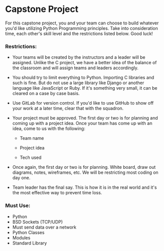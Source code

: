 # Capstone Project

For this capstone project, you and your team can choose to build whatever you'd like utilizing Python Programming principles. Take into consideration time, each other's skill level and the restrictions listed below. Good luck!

### Restrictions:

* Your teams will be created by the instructors and a leader will be assigned. Unlike the C project, we have a better idea of the balance of the classroom and will assign teams and leaders accordingly. 
* You should try to limit everything to Python. Importing C libraries and such is fine. But do not use a large library like Django or another language like JavaScript or Ruby. If it's something very small, it can be cleared on a case by case basis.
* Use GitLab for version control. If you'd like to use GitHub to show off your work at a later time, clear that with the squadron.

* Your project must be approved. The first day or two is for planning and coming up with a project idea. Once your team has come up with an idea, come to us with the following:

  * Team name

  * Project idea

  * Tech used

* Once again, the first day or two is for planning. White board, draw out diagrams, notes, wireframes, etc. We will be restricting most coding on day one.

* Team leader has the final say. This is how it is in the real world and it's the most effective way to prevent time loss.

### Must Use:

* Python
* BSD Sockets \(TCP/UDP\)
* Must send data over a network
* Python Classes
* Modules
* Standard Library



